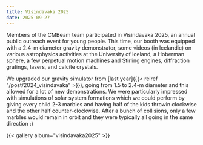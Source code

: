 ```yaml
---
title: Vísindavaka 2025
date: 2025-09-27
---
```

Members of the CMBeam team participated in Vísindavaka 2025, an annual public outreach event for young people. This time, our booth was equipped with a 2.4-m diameter gravity demonstrator, some videos (in Icelandic) on various astrophysics activities at the University of Iceland, a Hoberman sphere, a few perpetual motion machines and Stirling engines, diffraction gratings, lasers, and calcite crystals. 

We upgraded our gravity simulator from [last year]({{< relref "/post/2024_visindavaka" >}}), going from 1.5 to 2.4-m diameter and this allowed for a lot of new demonstrations. We were particularly impressed with simulations of solar system formations which we could perform by giving every child 2-3 marbles and having half of the kids throwin clockwise and the other half counter-clockwise. After a bunch of collisions, only a few marbles would remain in orbit and they were typically all going in the same direction :)

 {{< gallery album="visindavaka2025" >}}

<!--more-->